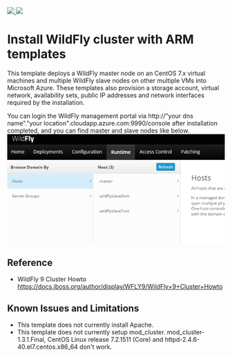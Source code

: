 <a href="https://portal.azure.com/#create/Microsoft.Template/uri/https%3A%2F%2Fraw.githubusercontent.com%2Fnormalian%2Fapache-wildfly-template%2Fmaster%2Fazuredeploy.json" target="_blank">
    <img src="http://azuredeploy.net/deploybutton.png"/>
</a>
<a href="http://armviz.io/#/?load=https%3A%2F%2Fraw.githubusercontent.com%2Fnormalian%2Fapache-wildfly-template%2Fmaster%2Fazuredeploy.json" target="_blank">
    <img src="http://armviz.io/visualizebutton.png"/>
</a>

# Install WildFly cluster with ARM templates
This template deploys a WildFly master node on an CentOS 7.x virtual machines and multiple WildFly slave nodes on other multiple VMs into Microsoft Azure. These templates also provision a storage account, virtual network, availability sets, public IP addresses and network interfaces required by the installation.

You can login the WildFly management portal via http://"your dns name"."your location".cloudapp.azure.com:9990/console after installation completed, and you can find master and slave nodes like below.
![WildFly management portal](https://raw.githubusercontent.com/normalian/apache-wildfly-template/master/img/wildfly_cluster.png "WildFly management portal")

## Reference
- WildFly 9 Cluster Howto https://docs.jboss.org/author/display/WFLY9/WildFly+9+Cluster+Howto

## Known Issues and Limitations

- This template does not currently install Apache.
- This template does not currently setup mod_cluster. mod_cluster-1.3.1.Final, CentOS Linux release 7.2.1511 (Core) and httpd-2.4.6-40.el7.centos.x86_64 don't work.
